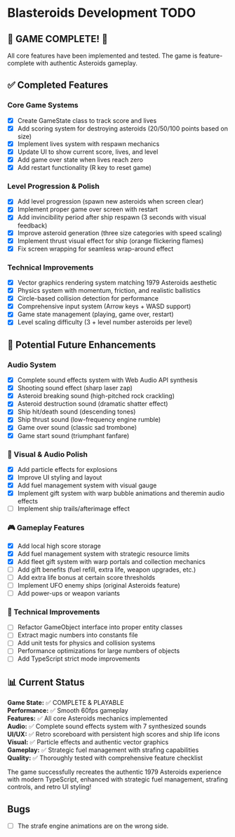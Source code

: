 # Blasteroids Development TODO

## 🎉 GAME COMPLETE! 🎉

All core features have been implemented and tested. The game is feature-complete with authentic Asteroids gameplay.

## ✅ Completed Features

### Core Game Systems

- [x] Create GameState class to track score and lives
- [x] Add scoring system for destroying asteroids (20/50/100 points based on size)
- [x] Implement lives system with respawn mechanics
- [x] Update UI to show current score, lives, and level
- [x] Add game over state when lives reach zero
- [x] Add restart functionality (R key to reset game)

### Level Progression & Polish

- [x] Add level progression (spawn new asteroids when screen clear)
- [x] Implement proper game over screen with restart
- [x] Add invincibility period after ship respawn (3 seconds with visual feedback)
- [x] Improve asteroid generation (three size categories with speed scaling)
- [x] Implement thrust visual effect for ship (orange flickering flames)
- [x] Fix screen wrapping for seamless wrap-around effect

### Technical Improvements

- [x] Vector graphics rendering system matching 1979 Asteroids aesthetic
- [x] Physics system with momentum, friction, and realistic ballistics
- [x] Circle-based collision detection for performance
- [x] Comprehensive input system (Arrow keys + WASD support)
- [x] Game state management (playing, game over, restart)
- [x] Level scaling difficulty (3 + level number asteroids per level)

## 🚀 Potential Future Enhancements

### Audio System

- [x] Complete sound effects system with Web Audio API synthesis
- [x] Shooting sound effect (sharp laser zap)
- [x] Asteroid breaking sound (high-pitched rock crackling)
- [x] Asteroid destruction sound (dramatic shatter effect)
- [x] Ship hit/death sound (descending tones)
- [x] Ship thrust sound (low-frequency engine rumble)
- [x] Game over sound (classic sad trombone)
- [x] Game start sound (triumphant fanfare)

### 🎨 Visual & Audio Polish

- [x] Add particle effects for explosions
- [x] Improve UI styling and layout
- [x] Add fuel management system with visual gauge
- [x] Implement gift system with warp bubble animations and theremin audio effects
- [ ] Implement ship trails/afterimage effect

### 🎮 Gameplay Features

- [x] Add local high score storage
- [x] Add fuel management system with strategic resource limits
- [x] Add fleet gift system with warp portals and collection mechanics
- [ ] Add gift benefits (fuel refill, extra life, weapon upgrades, etc.)
- [ ] Add extra life bonus at certain score thresholds
- [ ] Implement UFO enemy ships (original Asteroids feature)
- [ ] Add power-ups or weapon variants

### 🔧 Technical Improvements

- [ ] Refactor GameObject interface into proper entity classes
- [ ] Extract magic numbers into constants file
- [ ] Add unit tests for physics and collision systems
- [ ] Performance optimizations for large numbers of objects
- [ ] Add TypeScript strict mode improvements

## 📊 Current Status

**Game State:** ✅ COMPLETE & PLAYABLE  
**Performance:** ✅ Smooth 60fps gameplay  
**Features:** ✅ All core Asteroids mechanics implemented  
**Audio:** ✅ Complete sound effects system with 7 synthesized sounds  
**UI/UX:** ✅ Retro scoreboard with persistent high scores and ship life icons  
**Visual:** ✅ Particle effects and authentic vector graphics  
**Gameplay:** ✅ Strategic fuel management with strafing capabilities  
**Quality:** ✅ Thoroughly tested with comprehensive feature checklist

The game successfully recreates the authentic 1979 Asteroids experience with modern TypeScript, enhanced with strategic fuel management, strafing controls, and retro UI styling!

## Bugs

- [ ] The strafe engine animations are on the wrong side.
